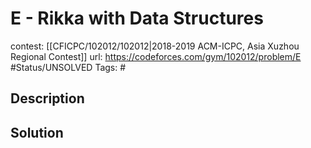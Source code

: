 # E - Rikka with Data Structures

contest: [[CFICPC/102012/102012|2018-2019 ACM-ICPC, Asia Xuzhou Regional Contest]]
url: https://codeforces.com/gym/102012/problem/E
#Status/UNSOLVED
Tags: #

## Description

## Solution

